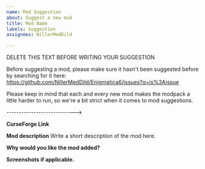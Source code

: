 ```yaml
---
name: Mod Suggestion
about: Suggest a new mod
title: Mod Name
labels: Suggestion
assignees: NillerMedDild

---
```


DELETE THIS TEXT BEFORE WRITING YOUR SUGGESTION

Before suggesting a mod, please make sure it hasn't been suggested before by searching for it here:
https://github.com/NillerMedDild/Enigmatica6/issues?q=is%3Aissue

Please keep in mind that each and every new mod makes the modpack a little harder to run, so we're a bit strict when it comes to mod suggestions.


---------------------------->

**CurseForge Link**

**Mod description**
Write a short description of the mod here.

**Why would you like the mod added?**

**Screenshots if applicable.**

